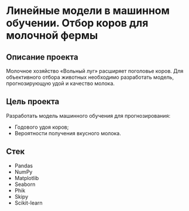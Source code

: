 # Линейные модели в машинном обучении. Отбор коров для молочной фермы

## Описание проекта
Молочное хозяйство «Вольный луг» расширяет поголовье коров. Для объективного отбора животных необходимо разработать модель, прогнозирующую удой и качество молока.

## Цель проекта
Разработать модель машинного обучения для прогнозирования:
- Годового удоя коров;
- Вероятности получения вкусного молока.

## Стек
- Pandas
- NumPy
- Matplotlib
- Seaborn
- Phik
- Skipy
- Scikit-learn
